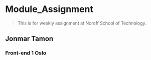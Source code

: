 # Module_Assignment
> This is for weekly assignment at Noroff School of Technology.

## Jonmar Tamon
### Front-end 1 Oslo

